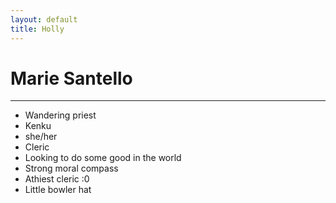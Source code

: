 ```yaml
---
layout: default
title: Holly
---
```


# Marie Santello
---

- Wandering priest
- Kenku
- she/her
- Cleric
- Looking to do some good in the world
- Strong moral compass
- Athiest cleric :0
- Little bowler hat